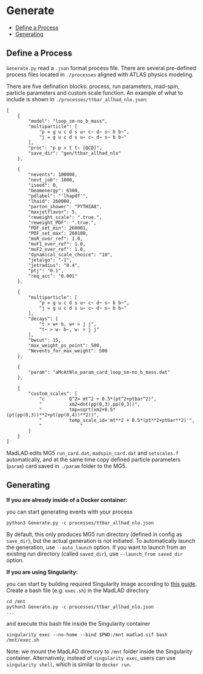 Generate
============

- [Define a Process](#define-a-process)
- [Generating](#generating)

Define a Process
-----------

`Generate.py` read a `.json` format process file. There are several pre-defined process files located in `./processes` aligned with ATLAS physics modeling.

There are five defination blocks: process, run parameters, mad-spin, particle parameters and custom scale function. An example of what to include is shown in `./processes/ttbar_allhad_nlo.json`:
```
[
    {
        "model": "loop_sm-no_b_mass",
        "multiparticle": [
            "p = g u c d s u~ c~ d~ s~ b b~",
            "j = g u c d s u~ c~ d~ s~ b b~"
        ],
        "proc": "p p > t t~ [QCD]",
        "save_dir": "gen/ttbar_allhad_nlo"
    },

    {
        "nevents": 100000,
        "nevt_job": 1000,
        "iseed": 0,
        "beamenergy": 6500,
        "pdlabel": "'lhapdf'",
        "lhaid": 260000,
        "parton_shower": "PYTHIA8",
        "maxjetflavor": 5,
        "reweight_scale": ".true.",
        "reweight_PDF": ".true.",
        "PDF_set_min": 260001,
        "PDF_set_max": 260100,
        "muR_over_ref": 1.0,
        "muF1_over_ref": 1.0,
        "muF2_over_ref": 1.0,
        "dynamical_scale_choice": "10",
        "jetalgo": "-1",
        "jetradius": "0.4",
        "ptj": "0.1",
        "req_acc": "0.001"
    },

    {
        "multiparticle": [
            "p = g u c d s u~ c~ d~ s~ b b~",
            "j = g u c d s u~ c~ d~ s~ b b~"
        ],
        "decays": [
            "t > w+ b, w+ > j j",
            "t~ > w- b~, w- > j j"
        ],
        "bwcut": 15,
        "max_weight_ps_point": 500,
        "Nevents_for_max_weight": 500
    },
    
    {
        "param": "aMcAtNlo_param_card_loop_sm-no_b_mass.dat"
    },

    {
        "custom_scales": [
            "c         Q^2= mt^2 + 0.5*(pt^2+ptbar^2)",
            "          xm2=dot(pp(0,3),pp(0,3))",
            "          tmp=sqrt(xm2+0.5*(pt(pp(0,3))**2+pt(pp(0,4))**2))",
            "          temp_scale_id='mt**2 + 0.5*(pt**2+ptbar**2)'",
            "              "
        ]
    }
]
```

MadLAD edits MG5 `run_card.dat`, `madspin_card.dat` and `setscales.f` automatically, and at the same time copy defined particle parameters (`param`) card saved in `./param` folder to the MG5.


Generating
-----------

**If you are already inside of a Docker container:**

you can start generating events with your process
```
python3 Generate.py -c processes/ttbar_allhad_nlo.json
```

By default, this only produces MG5 run directory (defined in config as `save_dir`), but the actual generation is not initiated. To automatically launch the generation, use `--auto_launch` option. If you want to launch from an existing run directory (called `saved_dir`), use `--launch_from saved_dir` option.


**If you are using Singularity:**

you can start by building required Singularity image according to [this guide](./container.md). Create a bash file (e.g. `exec.sh`) in the MadLAD directory
```
cd /mnt
python3 Generate.py -c processes/ttbar_allhad_nlo.json
...
```
and execute this bash file inside the Singularity container
```
singularity exec --no-home --bind $PWD:/mnt madlad.sif bash /mnt/exec.sh
``` 

Note: we mount the MadLAD directory to `/mnt` folder inside the Singularity container. Alternatively, instead of `singularity exec`, users can use `singularity shell`, which is similar to `docker run`.